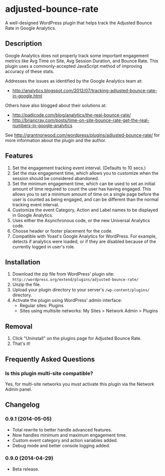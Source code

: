 # adjusted-bounce-rate

A well-designed WordPress plugin that helps track the Adjusted Bounce Rate in Google Analytics.

## Description

Google Analytics does not properly track some important engagement metrics like
Avg Time on Site, Avg Session Duration, and Bounce Rate.  This plugin uses a
commonly-accepted JavaScript method of improving accuracy of these stats.

Addresses the issues as identified by the Google Analytics team at:
* http://analytics.blogspot.com/2012/07/tracking-adjusted-bounce-rate-in-google.html

Others have also blogged about their solutions at:
* http://padicode.com/blog/analytics/the-real-bounce-rate/
* http://briancray.com/posts/time-on-site-bounce-rate-get-the-real-numbers-in-google-analytics

See http://grantnorwood.com/wordpress/plugins/adjusted-bounce-rate/ for more information about
the plugin and the author.

## Features

1. Set the engagement tracking event interval. (Defaults to 10 secs.)
1. Set the max engagement time, which allows you to customize when the session should be
considered abandoned.
1. Set the minimum engagement time, which can be used to set an initial amount of time
required to count the user has having engaged.  This allows you to set a minimum amount of time
on a single page before the user is counted as being engaged, and can be different than
the normal tracking event interval.
1. Customize the event Category, Action and Label names to be displayed in Google Analytics.
1. Uses either the Asynchronous code, or the new Universal Analytics code.
1. Choose header or footer placement for the code.
1. Compatible with Yoast's Google Analytics for WordPress. For example, detects if analytics
were loaded, or if they are disabled because of the currently logged in user's role.


## Installation

1. Download the zip file from WordPress' plugin
    site: `http://wordpress.org/extend/plugins/adjusted-bounce-rate/`
1. Unzip the file.
1. Upload your plugin directory to your server's `/wp-content/plugins/` directory.
1. Activate the plugin using WordPress' admin interface:
	* Regular sites:  Plugins
	* Sites using multisite networks:  My Sites > Network Admin > Plugins



## Removal

1. Click "Uninstall" on the plugins page for Adjusted Bounce Rate.
1. That's it!




## Frequently Asked Questions

### Is this plugin multi-site compatible?
Yes, for multi-site networks you must activate this plugin via the Network Admin panel.




## Changelog

### 0.9.1 (2014-05-05)
* Total rewrite to better handle advanced features.
* Now handles minimum and maximum engagement time.
* Custom event category and action variables added.
* Debug mode and better console logging added.

### 0.9.0 (2014-04-29)
* Beta release.
